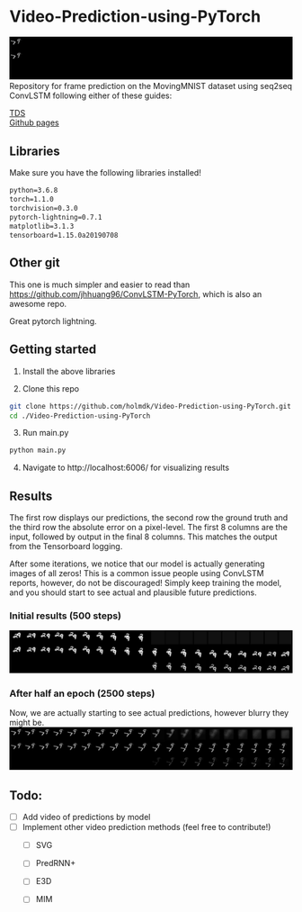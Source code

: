 # Video-Prediction-using-PyTorch
![Alt Text](/images/mnist_gif.gif)
Repository for frame prediction on the MovingMNIST dataset using seq2seq ConvLSTM following either of these guides:  
  
[TDS](https://towardsdatascience.com/video-prediction-using-convlstm-with-pytorch-lightning-27b195fd21a2)  
[Github pages](https://holmdk.github.io/2020/04/02/video_prediction.html)

## Libraries
Make sure you have the following libraries installed!

```
python=3.6.8
torch=1.1.0
torchvision=0.3.0
pytorch-lightning=0.7.1
matplotlib=3.1.3
tensorboard=1.15.0a20190708
```
## Other git
This one is much simpler and easier to read than https://github.com/jhhuang96/ConvLSTM-PyTorch, which is also an awesome repo. 

Great pytorch lightning.

## Getting started
1. Install the above libraries

2. Clone this repo

```bash
git clone https://github.com/holmdk/Video-Prediction-using-PyTorch.git
cd ./Video-Prediction-using-PyTorch
```

3. Run main.py
```bash
python main.py
```

4. Navigate to http://localhost:6006/ for visualizing results


## Results
The first row displays our predictions, the second row the ground truth and the third row the absolute error on a pixel-level. The first 8 columns are the input, followed by output in the final 8 columns. This matches the output from the Tensorboard logging.

After some iterations, we notice that our model is actually generating images of all zeros! This is a common issue people using ConvLSTM reports, however, do not be discouraged! Simply keep training the model, and you should start to see actual and plausible future predictions.  

### Initial results (500 steps)
![Initial](/images/epoch0_500steps.png)


### After half an epoch (2500 steps)
Now, we are actually starting to see actual predictions, however blurry they might be.
![halfepoch](/images/epoch0_2500steps.png)

## Todo:
- [ ] Add video of predictions by model
- [ ] Implement other video prediction methods (feel free to contribute!)
  - [ ] SVG
  - [ ] PredRNN+
  - [ ] E3D
  - [ ] MIM

